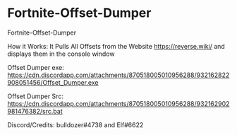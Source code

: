 # Fortnite-Offset-Dumper
Fortnite-Offset-Dumper

How it Works: It Pulls All Offsets from the Website https://reverse.wiki/ and displays them in the console window

Offset Dumper exe: https://cdn.discordapp.com/attachments/870518005010956288/932162822908051456/Offset_Dumper.exe

Offset Dumper Src: https://cdn.discordapp.com/attachments/870518005010956288/932162902981476382/src.bat

Discord/Credits: bulldozer#4738 and Elf#6622
